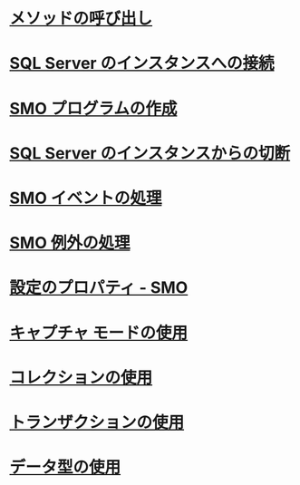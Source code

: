 # [メソッドの呼び出し](calling-methods.md)
# [SQL Server のインスタンスへの接続](connecting-to-an-instance-of-sql-server.md)
# [SMO プログラムの作成](creating-smo-programs.md)
# [SQL Server のインスタンスからの切断](disconnecting-from-an-instance-of-sql-server.md)
# [SMO イベントの処理](handling-smo-events.md)
# [SMO 例外の処理](handling-smo-exceptions.md)
# [設定のプロパティ - SMO](setting-properties-smo.md)
# [キャプチャ モードの使用](using-capture-mode.md)
# [コレクションの使用](using-collections.md)
# [トランザクションの使用](using-transactions.md)
# [データ型の使用](working-with-data-types.md)
